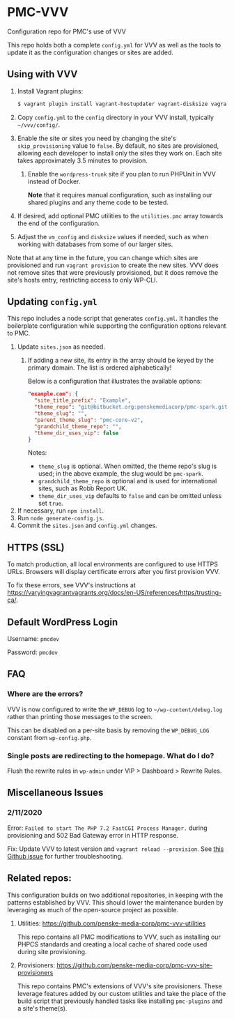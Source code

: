 # PMC-VVV

Configuration repo for PMC's use of VVV

This repo holds both a complete `config.yml` for VVV as well as the tools to
update it as the configuration changes or sites are added.

## Using with VVV

1. Install Vagrant plugins:
   ```bash 
   $ vagrant plugin install vagrant-hostupdater vagrant-disksize vagrant-scp
   ```
1. Copy `config.yml` to the `config` directory in your VVV install, typically
   `~/vvv/config/`.
1. Enable the site or sites you need by changing the site's `skip_provisioning`
   value to `false`. By default, no sites are provisioned, allowing each 
   developer to install only the sites they work on. Each site takes 
   approximately 3.5 minutes to provision.
   
   1. Enable the `wordpress-trunk` site if you plan to run PHPUnit in VVV 
      instead of Docker.
      
      **Note** that it requires manual configuration, such as installing our
      shared plugins and any theme code to be tested. 
1. If desired, add optional PMC utilities to the `utilities.pmc` array towards 
   the end of the configuration.
1. Adjust the `vm_config` and `disksize` values if needed, such as when working 
   with databases from some of our larger sites.
   
Note that at any time in the future, you can change which sites are provisioned
and run `vagrant provision` to create the new sites. VVV does not remove sites
that were previously provisioned, but it does remove the site's hosts entry, 
restricting access to only WP-CLI.

## Updating `config.yml`

This repo includes a node script that generates `config.yml`. It handles the
boilerplate configuration while supporting the configuration options relevant
to PMC.

1. Update `sites.json` as needed.
   1. If adding a new site, its entry in the array should be keyed by the 
      primary domain. The list is ordered alphabetically!
      
      Below is a configuration that illustrates the available options:
      ```json
      "example.com": {
        "site_title_prefix": "Example",
        "theme_repo": "git@bitbucket.org:penskemediacorp/pmc-spark.git",
        "theme_slug": "",
        "parent_theme_slug": "pmc-core-v2",
        "grandchild_theme_repo": "",
        "theme_dir_uses_vip": false
      }
      ```
      
      Notes:
        * `theme_slug` is optional. When omitted, the theme repo's slug is used;
          in the above example, the slug would be `pmc-spark`.
        * `grandchild_theme_repo` is optional and is used for international
          sites, such as Robb Report UK.
        * `theme_dir_uses_vip` defaults to `false` and can be omitted unless set
          `true`.
1. If necessary, run `npm install`.
1. Run `node generate-config.js`.
1. Commit the `sites.json` and `config.yml` changes.

## HTTPS (SSL)

To match production, all local environments are configured to use HTTPS URLs.
Browsers will display certificate errors after you first provision VVV. 

To fix these errors, see VVV's instructions at 
https://varyingvagrantvagrants.org/docs/en-US/references/https/trusting-ca/.

## Default WordPress Login

Username: `pmcdev`

Password: `pmcdev`

## FAQ

### Where are the errors?

VVV is now configured to write the `WP_DEBUG` log to `~/wp-content/debug.log`
rather than printing those messages to the screen.

This can be disabled on a per-site basis by removing the `WP_DEBUG_LOG` constant
from `wp-config.php`.

### Single posts are redirecting to the homepage. What do I do?

Flush the rewrite rules in `wp-admin` under VIP > Dashboard > Rewrite Rules.

## Miscellaneous Issues

### 2/11/2020

Error: `Failed to start The PHP 7.2 FastCGI Process Manager.` during 
provisioning and 502 Bad Gateway error in HTTP response.

Fix: Update VVV to latest version and `vagrant reload --provision`. See 
[this Github issue](https://github.com/Varying-Vagrant-Vagrants/VVV/issues/2061#issuecomment-583557584) 
for further troubleshooting.

## Related repos:

This configuration builds on two additional repositories, in keeping with the
patterns established by VVV. This should lower the maintenance burden by 
leveraging as much of the open-source project as possible.

1. Utilities: https://github.com/penske-media-corp/pmc-vvv-utilities
   
   This repo contains all PMC modifications to VVV, such as installing our PHPCS
   standards and creating a local cache of shared code used during site
   provisioning.
1. Provisioners: https://github.com/penske-media-corp/pmc-vvv-site-provisioners

   This repo contains PMC's extensions of VVV's site provisioners. These 
   leverage features added by our custom utilities and take the place of the
   build script that previously handled tasks like installing `pmc-plugins` and
   a site's theme(s).
